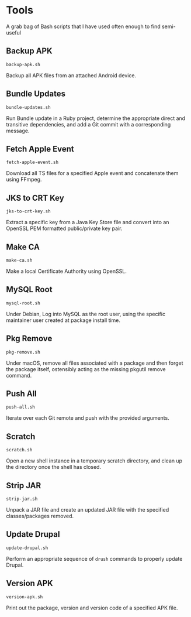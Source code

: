# Tools

A grab bag of Bash scripts that I have used often enough to find semi-useful

## Backup APK

    backup-apk.sh

Backup all APK files from an attached Android device.

## Bundle Updates

    bundle-updates.sh

Run Bundle update in a Ruby project, determine the appropriate direct and transitive dependencies, and add a Git commit with a corresponding message.

## Fetch Apple Event

    fetch-apple-event.sh

Download all TS files for a specified Apple event and concatenate them using FFmpeg.

## JKS to CRT Key

    jks-to-crt-key.sh

Extract a specific key from a Java Key Store file and convert into an OpenSSL PEM formatted public/private key pair.

## Make CA

    make-ca.sh

Make a local Certificate Authority using OpenSSL.

## MySQL Root

    mysql-root.sh

Under Debian, Log into MySQL as the root user, using the specific maintainer user created at package install time.

## Pkg Remove

    pkg-remove.sh

Under macOS, remove all files associated with a package and then forget the package itself, ostensibly acting as the missing pkgutil remove command.

## Push All

    push-all.sh

Iterate over each Git remote and push with the provided arguments.

## Scratch

    scratch.sh

Open a new shell instance in a temporary scratch directory, and clean up the directory once the shell has closed.

## Strip JAR

    strip-jar.sh

Unpack a JAR file and create an updated JAR file with the specified classes/packages removed.

## Update Drupal

    update-drupal.sh

Perform an appropriate sequence of `drush` commands to properly update Drupal.

## Version APK

    version-apk.sh

Print out the package, version and version code of a specified APK file.
